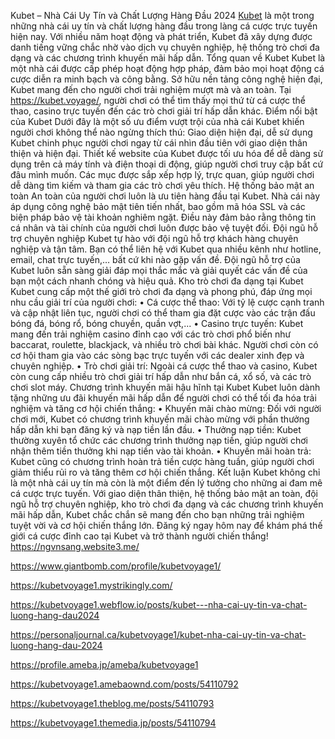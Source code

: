 Kubet – Nhà Cái Uy Tín và Chất Lượng Hàng Đầu 2024
[Kubet](https://kubet.voyage/) là một trong những nhà cái uy tín và chất lượng hàng đầu trong làng cá cược trực tuyến hiện nay. Với nhiều năm hoạt động và phát triển, Kubet đã xây dựng được danh tiếng vững chắc nhờ vào dịch vụ chuyên nghiệp, hệ thống trò chơi đa dạng và các chương trình khuyến mãi hấp dẫn.
Tổng quan về Kubet
Kubet là một nhà cái được cấp phép hoạt động hợp pháp, đảm bảo mọi hoạt động cá cược diễn ra minh bạch và công bằng. Sở hữu nền tảng công nghệ hiện đại, Kubet mang đến cho người chơi trải nghiệm mượt mà và an toàn. Tại https://kubet.voyage/, người chơi có thể tìm thấy mọi thứ từ cá cược thể thao, casino trực tuyến đến các trò chơi giải trí hấp dẫn khác.
Điểm nổi bật của Kubet
Dưới đây là một số ưu điểm vượt trội của nhà cái Kubet khiến người chơi không thể nào ngừng thích thú:
Giao diện hiện đại, dễ sử dụng
Kubet chinh phục người chơi ngay từ cái nhìn đầu tiên với giao diện thân thiện và hiện đại. Thiết kế website của Kubet được tối ưu hóa để dễ dàng sử dụng trên cả máy tính và điện thoại di động, giúp người chơi truy cập bất cứ đâu mình muốn. Các mục được sắp xếp hợp lý, trực quan, giúp người chơi dễ dàng tìm kiếm và tham gia các trò chơi yêu thích.
Hệ thống bảo mật an toàn
An toàn của người chơi luôn là ưu tiên hàng đầu tại Kubet. Nhà cái này áp dụng công nghệ bảo mật tiên tiến nhất, bao gồm mã hóa SSL và các biện pháp bảo vệ tài khoản nghiêm ngặt. Điều này đảm bảo rằng thông tin cá nhân và tài chính của người chơi luôn được bảo vệ tuyệt đối.
Đội ngũ hỗ trợ chuyên nghiệp
Kubet tự hào với đội ngũ hỗ trợ khách hàng chuyên nghiệp và tận tâm. Bạn có thể liên hệ với Kubet qua nhiều kênh như hotline, email, chat trực tuyến,… bất cứ khi nào gặp vấn đề. Đội ngũ hỗ trợ của Kubet luôn sẵn sàng giải đáp mọi thắc mắc và giải quyết các vấn đề của bạn một cách nhanh chóng và hiệu quả.
Kho trò chơi đa dạng tại Kubet
Kubet cung cấp một thế giới trò chơi đa dạng và phong phú, đáp ứng mọi nhu cầu giải trí của người chơi:
•	Cá cược thể thao: Với tỷ lệ cược cạnh tranh và cập nhật liên tục, người chơi có thể tham gia đặt cược vào các trận đấu bóng đá, bóng rổ, bóng chuyền, quần vợt,...
•	Casino trực tuyến: Kubet mang đến trải nghiệm casino đỉnh cao với các trò chơi phổ biến như baccarat, roulette, blackjack, và nhiều trò chơi bài khác. Người chơi còn có cơ hội tham gia vào các sòng bạc trực tuyến với các dealer xinh đẹp và chuyên nghiệp.
•	Trò chơi giải trí: Ngoài cá cược thể thao và casino, Kubet còn cung cấp nhiều trò chơi giải trí hấp dẫn như bắn cá, xổ số, và các trò chơi slot máy.
Chương trình khuyến mãi hậu hĩnh tại Kubet
Kubet luôn dành tặng những ưu đãi khuyến mãi hấp dẫn để người chơi có thể tối đa hóa trải nghiệm và tăng cơ hội chiến thắng:
•	Khuyến mãi chào mừng: Đối với người chơi mới, Kubet có chương trình khuyến mãi chào mừng với phần thưởng hấp dẫn khi bạn đăng ký và nạp tiền lần đầu.
•	Thưởng nạp tiền: Kubet thường xuyên tổ chức các chương trình thưởng nạp tiền, giúp người chơi nhận thêm tiền thưởng khi nạp tiền vào tài khoản.
•	Khuyến mãi hoàn trả: Kubet cũng có chương trình hoàn trả tiền cược hàng tuần, giúp người chơi giảm thiểu rủi ro và tăng thêm cơ hội chiến thắng.
Kết luận
Kubet không chỉ là một nhà cái uy tín mà còn là một điểm đến lý tưởng cho những ai đam mê cá cược trực tuyến. Với giao diện thân thiện, hệ thống bảo mật an toàn, đội ngũ hỗ trợ chuyên nghiệp, kho trò chơi đa dạng và các chương trình khuyến mãi hấp dẫn, Kubet chắc chắn sẽ mang đến cho bạn những trải nghiệm tuyệt vời và cơ hội chiến thắng lớn. Đăng ký ngay hôm nay để khám phá thế giới cá cược đỉnh cao tại Kubet và trở thành người chiến thắng!
https://ngvnsang.website3.me/

https://www.giantbomb.com/profile/kubetvoyage1/

https://kubetvoyage1.mystrikingly.com/

https://kubetvoyage1.webflow.io/posts/kubet---nha-cai-uy-tin-va-chat-luong-hang-dau2024


https://personaljournal.ca/kubetvoyage1/kubet-nha-cai-uy-tin-va-chat-luong-hang-dau-2024

https://profile.ameba.jp/ameba/kubetvoyage1

https://kubetvoyage1.amebaownd.com/posts/54110792

https://kubetvoyage1.theblog.me/posts/54110793

https://kubetvoyage1.themedia.jp/posts/54110794


